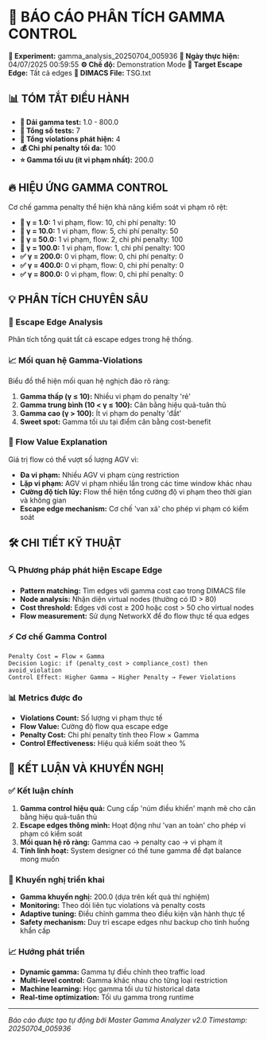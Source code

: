 # 🎯 BÁO CÁO PHÂN TÍCH GAMMA CONTROL

**🔬 Experiment:** gamma_analysis_20250704_005936
**📅 Ngày thực hiện:** 04/07/2025 00:59:55
**⚙️ Chế độ:** Demonstration Mode
**🎯 Target Escape Edge:** Tất cả edges
**📄 DIMACS File:** TSG.txt

## 📊 TÓM TẮT ĐIỀU HÀNH

- **🎯 Dải gamma test:** 1.0 - 800.0
- **🧪 Tổng số tests:** 7
- **🚨 Tổng violations phát hiện:** 4
- **💰 Chi phí penalty tối đa:** 100
- **⭐ Gamma tối ưu (ít vi phạm nhất):** 200.0

## 🔥 HIỆU ỨNG GAMMA CONTROL

Cơ chế gamma penalty thể hiện khả năng kiểm soát vi phạm rõ rệt:

- **🚨 γ = 1.0:** 1 vi phạm, flow: 10, chi phí penalty: 10
- **🚨 γ = 10.0:** 1 vi phạm, flow: 5, chi phí penalty: 50
- **🚨 γ = 50.0:** 1 vi phạm, flow: 2, chi phí penalty: 100
- **🚨 γ = 100.0:** 1 vi phạm, flow: 1, chi phí penalty: 100
- **✅ γ = 200.0:** 0 vi phạm, flow: 0, chi phí penalty: 0
- **✅ γ = 400.0:** 0 vi phạm, flow: 0, chi phí penalty: 0
- **✅ γ = 800.0:** 0 vi phạm, flow: 0, chi phí penalty: 0

## 💡 PHÂN TÍCH CHUYÊN SÂU

### 🎯 Escape Edge Analysis
Phân tích tổng quát tất cả escape edges trong hệ thống.

### 📈 Mối quan hệ Gamma-Violations
Biểu đồ thể hiện mối quan hệ nghịch đảo rõ ràng:

1. **Gamma thấp (γ ≤ 10):** Nhiều vi phạm do penalty 'rẻ'
2. **Gamma trung bình (10 < γ ≤ 100):** Cân bằng hiệu quả-tuân thủ
3. **Gamma cao (γ > 100):** Ít vi phạm do penalty 'đắt'
4. **Sweet spot:** Gamma tối ưu tại điểm cân bằng cost-benefit

### 🌊 Flow Value Explanation
Giá trị flow có thể vượt số lượng AGV vì:

- **Đa vi phạm:** Nhiều AGV vi phạm cùng restriction
- **Lặp vi phạm:** AGV vi phạm nhiều lần trong các time window khác nhau
- **Cường độ tích lũy:** Flow thể hiện tổng cường độ vi phạm theo thời gian và không gian
- **Escape edge mechanism:** Cơ chế 'van xả' cho phép vi phạm có kiểm soát

## 🛠️ CHI TIẾT KỸ THUẬT

### 🔍 Phương pháp phát hiện Escape Edge
- **Pattern matching:** Tìm edges với gamma cost cao trong DIMACS file
- **Node analysis:** Nhận diện virtual nodes (thường có ID > 80)
- **Cost threshold:** Edges với cost ≥ 200 hoặc cost > 50 cho virtual nodes
- **Flow measurement:** Sử dụng NetworkX để đo flow thực tế qua edges

### ⚡ Cơ chế Gamma Control
```
Penalty Cost = Flow × Gamma
Decision Logic: if (penalty_cost > compliance_cost) then avoid_violation
Control Effect: Higher Gamma → Higher Penalty → Fewer Violations
```

### 📊 Metrics được đo
- **Violations Count:** Số lượng vi phạm thực tế
- **Flow Value:** Cường độ flow qua escape edge
- **Penalty Cost:** Chi phí penalty tính theo Flow × Gamma
- **Control Effectiveness:** Hiệu quả kiểm soát theo %

## 🎯 KẾT LUẬN VÀ KHUYẾN NGHỊ

### ✅ Kết luận chính
1. **Gamma control hiệu quả:** Cung cấp 'núm điều khiển' mạnh mẽ cho cân bằng hiệu quả-tuân thủ
2. **Escape edges thông minh:** Hoạt động như 'van an toàn' cho phép vi phạm có kiểm soát
3. **Mối quan hệ rõ ràng:** Gamma cao → penalty cao → vi phạm ít
4. **Tính linh hoạt:** System designer có thể tune gamma để đạt balance mong muốn

### 🚀 Khuyến nghị triển khai
- **Gamma khuyến nghị:** 200.0 (dựa trên kết quả thí nghiệm)
- **Monitoring:** Theo dõi liên tục violations và penalty costs
- **Adaptive tuning:** Điều chỉnh gamma theo điều kiện vận hành thực tế
- **Safety mechanism:** Duy trì escape edges như backup cho tình huống khẩn cấp

### 📈 Hướng phát triển
- **Dynamic gamma:** Gamma tự điều chỉnh theo traffic load
- **Multi-level control:** Gamma khác nhau cho từng loại restriction
- **Machine learning:** Học gamma tối ưu từ historical data
- **Real-time optimization:** Tối ưu gamma trong runtime

---
*Báo cáo được tạo tự động bởi Master Gamma Analyzer v2.0*
*Timestamp: 20250704_005936*
